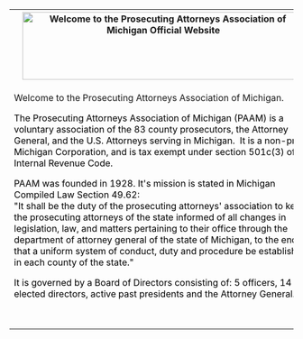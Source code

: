 <table width="100%" border="0" cellspacing="4" cellpadding="2">
  <tr>
    <th scope="col"><img src="img/subpage_welcome.png" width="500" height="120" alt="Welcome to the Prosecuting Attorneys Association of Michigan Official Website" /></th>
  </tr>
  <tr>
    <td><p>Welcome to the Prosecuting Attorneys Association of Michigan.</p>
<p><font color="#000000" size="3">The Prosecuting Attorneys Association of Michigan (PAAM) is a voluntary association of the 83 county prosecutors, the Attorney 
  General, and the U.S. Attorneys serving in Michigan.&nbsp; </font><font color="#000000" size="3" >It is a non-profit Michigan Corporation, and is tax exempt under section 
    501c(3) of the Internal Revenue Code. </font></p>
    <p><font color="#000000" size="3">PAAM was founded in 1928. It's mission is stated in Michigan Compiled 
          Law Section 49.62: <br />
&quot;It shall be the duty of the prosecuting attorneys' association to keep 
          the prosecuting attorneys of the state informed of all changes in legislation, 
          law, and matters pertaining to their office through the department of 
          attorney general of the state of Michigan, to the end that a uniform system 
      of conduct, duty and procedure be established in each county of the state.&quot;</font></p>
    <p><font color="#000000" size="3">It is governed by a Board of Directors consisting of: 5 officers, 14 elected directors, active past presidents and the Attorney General.</font></p>
<p><img src="../img/thindivmed.jpg" width="530" height="10" /></p></td>
  </tr>
  <tr>
    <tr>
    <td valign="top"><?php include 'content/homescreenpublications.php';  ?></td>
  </tr>
  </tr>
</table>
